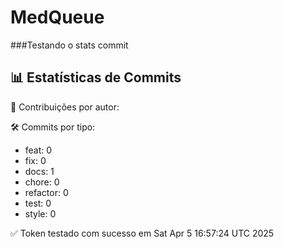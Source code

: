 # MedQueue
###Testando o stats commit
<!-- COMMIT_STATS_START -->
## 📊 Estatísticas de Commits

👤 Contribuições por autor:

🛠️ Commits por tipo:
- feat: 0
- fix: 0
- docs: 1
- chore: 0
- refactor: 0
- test: 0
- style: 0
<!-- COMMIT_STATS_END -->
✅ Token testado com sucesso em Sat Apr  5 16:57:24 UTC 2025
